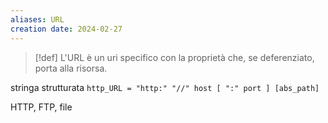 ```yaml
---
aliases: URL 
creation date: 2024-02-27
---
```


> [!def]
> L'URL è un uri specifico con la proprietà che, se deferenziato, porta alla risorsa.

stringa strutturata
`http_URL = "http:" "//" host [ ":" port ] [abs_path]`

HTTP, FTP, file

